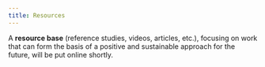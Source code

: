 ```yaml
---
title: Resources
---
```


A **resource base** (reference studies, videos, articles, etc.), focusing on work that can form the basis of a positive and sustainable approach for the future, will be put online shortly.
